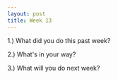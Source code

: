 ```yaml
---
layout: post
title: Week 13
---
```


1.) What did you do this past week?


2.) What's in your way?


3.) What will you do next week?

